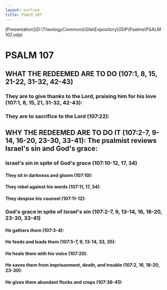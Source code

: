 ```yaml
---
layout: outline
title: PSALM 107
---
```

[Presentation](D:\TheologyCommons\Site\Expository\ODP\Psalms\PSALM 107.odp)
# PSALM 107 
## WHAT THE REDEEMED ARE TO DO (107:1, 8, 15, 21-22, 31-32, 42-43) 
###  They are to give thanks to the Lord, praising him for his love (107:1, 8, 15, 21, 31-32, 42-43): 
###  They are to sacrifice to the Lord (107:22): 
## WHY THE REDEEMED ARE TO DO IT (107:2-7, 9-14, 16-20, 23-30, 33-41): The psalmist reviews Israel\'s sin and God\'s grace: 
###  Israel\'s sin in spite of God\'s grace (107:10-12, 17, 34) 
####  They sit in darkness and gloom (107:10): 
####  They rebel against his words (107:11, 17, 34): 
####  They despise his counsel (107:11-12): 
###  God\'s grace in spite of Israel\'s sin (107:2-7, 9, 13-14, 16, 18-20, 23-30, 33-41) 
####  He gathers them (107:3-4): 
####  He feeds and leads them (107:5-7, 9, 13-14, 33, 35): 
####  He heals them with his voice (107:20). 
####  He saves them from imprisonment, death, and trouble (107:2, 16, 18-20, 23-30): 
####  He gives them abundant flocks and crops (107:36-41): 
